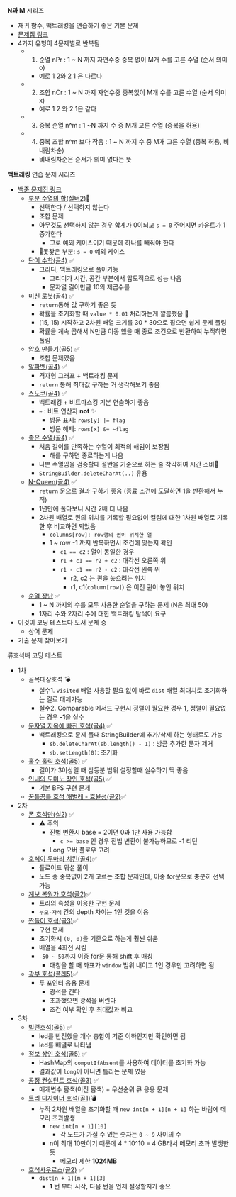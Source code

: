 
**N과 M** 시리즈
- 재귀 함수, 백트래킹을 연습하기 좋은 기본 문제 
- [문제집 링크](https://www.acmicpc.net/workbook/view/2052)
- 4가지 유형이 4문제별로 반복됨
	- 1. 순열 nPr : 1 ~ N 까지 자연수중 중복 없이 M개 수를 고른 수열 (순서 의미 o)
		- 예로 1 2와 2 1 은 다르다
	- 2. 조합 nCr : 1 ~ N 까지 자연수중 중복없이 M개 수를 고른 수열 (순서 의미 x)
		- 예로 1 2 와 2 1은 같다
	- 3. 중복 순열 n^m : 1 ~N 까지 수 중 M개 고른 수열 (중복을 허용)
	- 4. 중복 조합 n^m 보다 작음 : 1 ~ N 까지 수 중 M개 고른 수열 (중복 허용, 비내림차순)
		- 비내림차순은 순서가 의미 없다는 뜻

**백트래킹** 연습 문제 시리즈
- [백준 문제집 링크](https://www.acmicpc.net/workbook/view/1093)
	- [부분 수열의 합(실버2)](https://www.acmicpc.net/problem/1182)🙌
		- 선택한다 / 선택하지 않는다
		- 조합 문제
		- 아무것도 선택하지 않는 경우 합계가 0이되고 `s = 0` 주어지면 카운트가 1 증가한다
			- 고로 예외 케이스이기 때문에 하나를 빼줘야 한다
		- 못찾은 부분: `s = 0` 예외 케이스
	- [단어 수학(골4)](https://www.acmicpc.net/problem/1339) ✅
		- 그리디, 백트래킹으로 풀이가능 
			- 그리디가 시간, 공간 부분에서 압도적으로 성능 나음
			- 문자열 길이만큼 10의 제곱수를 
	- [미친 로봇(골4)](https://www.acmicpc.net/problem/1405) ✅
		- `return`통해 값 구하기 좋은 듯
		- 확률을 초기화할 때 `value * 0.01` 처리하는게 깔끔했음 🤖
		- (15, 15) 시작하고 2차원 배열 크기를 30 * 30으로 잡으면 쉽게 문제 풀림
		- 확률을 계속 곱해서 N만큼 이동 했을 때 종료 조건으로 반환하여 누적하면 풀림
	- [암호 만들기(골5)](https://www.acmicpc.net/problem/1759) ✅
		- 조합 문제였음
	- [알파벳(골4)](https://www.acmicpc.net/problem/1987) ✅
		- 격자형 그래프 + 백트래킹 문제
		- `return` 통해 최대값 구하는 거 생각해보기 좋음
	- [스도쿠(골4)](https://www.acmicpc.net/problem/2580) ✅
		- 백트래킹 + 비트마스킹 기본 연습하기 좋음
		- `~` : 비트 연산자 **not** ✨
			- 방문 표시: `rows[y] |= flag` 
			- 방문 해제: `rows[x] &= ~flag` 
	- [좋은 수열(골4)](https://www.acmicpc.net/problem/2661) ✅
		- 처음 길이를 만족하는 수열이 최적의 해임이 보장됨
			- 해를 구하면 종료하는게 나음
		- 나쁜 수열임을 검증할때 절반을 기준으로 하는 줄 착각하여 시간 소비💩
		- `StringBuilder.deleteCharAt(..)` 유용
	- [N-Queen(골4)](https://www.acmicpc.net/problem/9663) ✅
		- `return` 문으로 결과 구하기 좋음 (종료 조건에 도달하면 1을 반환해서 누적)
		- 1년만에 풀다보니 시간 2배 더 나옴
		- 2차원 배열로 퀸의 위치를 기록할 필요없이 컬럼에 대한 1차원 배열로 기록한 후 비교하면 되었음
			- `columns[row]: row행의 퀸이 위치한 열`
			- 1 ~ row -1 까지 반복하면서 조건에 맞는지 확인 
				- `c1 == c2` : 열이 동일한 경우
				- `r1 + c1 == r2 + c2` : 대각선 오른쪽 위
				- `r1 - c1 == r2 - c2` : 대각선 왼쪽 위
					- r2, c2 는 퀸을 놓으려는 위치
					- r1, c1(`column[row]`) 은 이전 퀸이 놓인 위치
	- [순열 장난](https://www.acmicpc.net/problem/10597) ✅
		- 1 ~ N 까지의 수를 모두 사용한 순열을 구하는 문제 (N은 최대 50)
		- 1자리 수와 2자리 수에 대한 백트래킹 탐색이 요구
- 이것이 코딩 테스트다 도서 문제 중
	- 상어 문제
- 기출 문제 찾아보기


류호석배 코딩 테스트 
- 1차
	- 골목대장호석 💣
		- 실수1. `visited` 배열 사용할 필요 없이 바로 `dist` 배열 최대치로 초기화하는 걸로 대체가능
		- 실수2. Comparable 메서드 구현시 정렬이 필요한 경우 **1**, 정렬이 필요없는 경우 **-1**을  실수
	- [문자열 지옥에 빠진 호석(골4)](https://www.acmicpc.net/problem/20166) ✅
		- 백트래킹으로 문제 풀때 StringBuilder에 추가/삭제 하는 형태로도 가능
			- `sb.deleteCharAt(sb.length() - 1)` : 방금 추가한 문자 제거
			- `sb.setLength(0)`: 초기화
	- [홀수 홀릭 호석(골5)](https://www.acmicpc.net/problem/20164) ✅
		- 길이가 3이상일 때 삼등분 범위 설정할때 실수하기 딱 좋음
	- [인내의 도미노 장인 호석(골5)](https://www.acmicpc.net/problem/20165) ✅
		- 기본 BFS 구현 문제
	- [꿈틀꿈틀 호석 애벌레 - 효율성(골2)](https://www.acmicpc.net/problem/20181)✅
- 2차 
	- [폰 호석만(실2)](https://www.acmicpc.net/problem/21275) ✅
		- ⚠️ 주의
			- 진법 변환시 base = 2이면 0과 1만 사용 가능함
				-   `c >= base` 인 경우 진법 변환이 불가능하므로 -1 리턴
			- Long 오버 플로우 고려
	- [호석이 두마리 치킨(골4)](https://www.acmicpc.net/problem/21278)✅
		- 플로이드 워셜 풀이
		- 노드 중 중복없이 2개 고르는 조합 문제인데, 이중 for문으로 충분히 선택 가능
	- [계보 복원가 호석(골2)](https://www.acmicpc.net/problem/21276)✅
		- 트리의 속성을 이용한 구현 문제
		- `부모-자식` 간의  depth 차이는 **1**인 것을 이용
	- [짠돌이 호석(골3)](https://www.acmicpc.net/problem/21277)✅
		- 구현 문제
		- 초기화시 `(0, 0)`을 기준으로 하는게 훨씬 쉬움
		- 배열을 4회전 시킴
		- `-50 ~ 50`까지 이중 for문 통해 shift 후 매칭
			- 매칭을 할 때 좌표가 `window` 범위 내이고 **1**인 경우만 고려하면 됨
	- [광부 호석(플레5)](https://www.acmicpc.net/problem/21279)✅
		- 투 포인터 응용 문제
			- 광석을  캔다
			- 초과했으면 광석을 버린다
			- 조건 여부 확인 후 최대값과 비교
- 3차
	- [빌런호석(골5)](https://www.acmicpc.net/problem/22251) ✅
		- led를 반전했을 개수 총합이 기준 이하인지만 확인하면 됨
		- led를 배열로 나타냄
	- [정보 상인 호석(골5)](https://www.acmicpc.net/problem/22252) ✅
		- HashMap의 `computIfAbsent`를 사용하여 데이터를 초기화 가능
		- 결과값이 `long`이 아니면 틀리는 문제 였음
	- [공정 컨설턴트 호석(골3)](https://www.acmicpc.net/problem/22254) ✅
		- 매개변수 탐색(이진 탐색) + 우선순위 큐 응용 문제
	- [트리 디자이너 호석(골1)](https://www.acmicpc.net/problem/22253)💣
		- 누적 2차원 배열을 초기화할 때 `new int[n + 1][n + 1]` 하는 바람에 메모리 초과발생
			- `new int[n + 1][10]`
				- 각 노드가 가질 수 있는 숫자는 `0 ~ 9`  사이의 수
			- n이 최대 10만이기 때문에 4 * 10^10 = 4 GB라서 메모리 초과 발생한 듯
				- 메모리 제한 **1024MB**
	- [호석사우르스(골2)](https://www.acmicpc.net/problem/22255) ✅
		- `dist[n + 1][m + 1][3]`
			- **1** 턴 부터 시작, 다음 턴을 언제 설정할지가 중요

